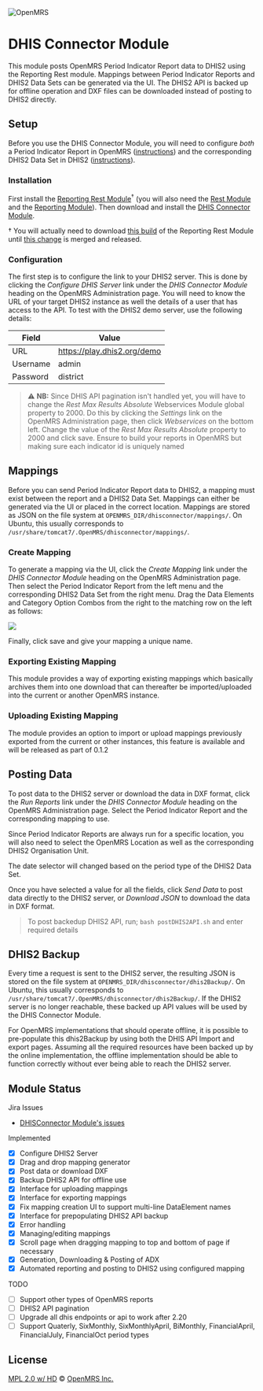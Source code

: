 <img src="https://s3-eu-west-1.amazonaws.com/jembi/images/OMRSsig1.jpg" alt="OpenMRS"/>

# DHIS Connector Module

This module posts OpenMRS Period Indicator Report data to DHIS2 using the Reporting Rest module. Mappings between Period
Indicator Reports and DHIS2 Data Sets can be generated via the UI. The DHIS2 API is backed up for offline operation and
DXF files can be downloaded instead of posting to DHIS2 directly.

## Setup

Before you use the DHIS Connector Module, you will need to configure *both* a Period Indicator Report in OpenMRS ([instructions](https://wiki.openmrs.org/pages/viewpage.action?pageId=19300405#BuildingReports(StepByStepGuide)-PeriodIndicatorReportStep-By-Step)) and the corresponding DHIS2 Data Set in DHIS2 ([instructions](http://dhis2.github.io/dhis2-docs/master/en/implementer/html/ch12.html)).

### Installation

First install the [Reporting Rest Module](https://modules.openmrs.org/#/show/121/reportingrest)<sup>†</sup> (you will also need the [Rest Module](https://modules.openmrs.org/#/show/153/webservices-rest) and the [Reporting Module](https://modules.openmrs.org/#/show/119/reporting)). Then download and install the [DHIS Connector Module](https://github.com/jembi/openmrs-module-dhisconnector/releases).

† You will actually need to download [this build](https://github.com/psbrandt/openmrs-module-reportingrest/releases/download/1.5.1/reportingrest-1.5.1.omod) of the Reporting Rest Module until [this change](https://github.com/psbrandt/openmrs-module-reportingrest/commit/270a44b45b88bf1ba60d60e90938475d1265f12e) is merged and released.

### Configuration

The first step is to configure the link to your DHIS2 server. This is done by clicking the *Configure DHIS Server* link under the *DHIS Connector Module* heading on the OpenMRS Administration page. You will need to know the URL of your target DHIS2 instance as well the details of a user that has access to the API. To test with the DHIS2 demo server, use the following details:

| Field | Value |
| ----- | ----- |
|URL | https://play.dhis2.org/demo|
|Username | admin|
|Password | district|

> :warning: **NB:** Since DHIS API pagination isn't handled yet, you will have to change the *Rest Max Results Absolute* Webservices Module global property to 2000. Do this by clicking the *Settings* link on the OpenMRS Administration page, then click *Webservices* on the bottom left. Change the value of the *Rest Max Results Absolute* property to 2000 and click save.
> Ensure to build your reports in OpenMRS but making sure each indicator id is uniquely named

## Mappings

Before you can send Period Indicator Report data to DHIS2, a mapping must exist between the report and a DHIS2 Data Set. Mappings can either be generated via the UI or placed in the correct location. Mappings are stored as JSON on the file system at `OPENMRS_DIR/dhisconnector/mappings/`. On Ubuntu, this usually corresponds to `/usr/share/tomcat7/.OpenMRS/dhisconnector/mappings/`.


### Create Mapping

To generate a mapping via the UI, click the *Create Mapping* link under the *DHIS Connector Module* heading on the OpenMRS Administration page. Then select the Period Indicator Report from the left menu and the corresponding DHIS2 Data Set from the right menu. Drag the Data Elements and Category Option Combos from the right to the matching row on the left as follows:

![](https://cloud.githubusercontent.com/assets/668093/12115457/35c47c4c-b3bb-11e5-8004-58f76fbdf0c1.gif)

Finally, click save and give your mapping a unique name.

### Exporting Existing Mapping

This module provides a way of exporting existing mappings which basically archives them into one download that can thereafter be imported/uploaded into the current or another OpenMRS instance.

### Uploading Existing Mapping

The module provides an option to import or upload mappings previously exported from the current or other instances, this feature is available and will be released as part of 0.1.2

## Posting Data

To post data to the DHIS2 server or download the data in DXF format, click the *Run Reports* link under the *DHIS Connector Module* heading on the OpenMRS Administration page. Select the Period Indicator Report and the corresponding mapping to use.

Since Period Indicator Reports are always run for a specific location, you will also need to select the OpenMRS Location as well as the corresponding DHIS2 Organisation Unit.

The date selector will changed based on the period type of the DHIS2 Data Set.

Once you have selected a value for all the fields, click *Send Data* to post data directly to the DHIS2 server, or *Download JSON* to download the data in DXF format.

> To post backedup DHIS2 API, run; `bash postDHIS2API.sh` and enter required details

## DHIS2 Backup

Every time a request is sent to the DHIS2 server, the resulting JSON is stored on the file system at `OPENMRS_DIR/dhisconnector/dhis2Backup/`. On Ubuntu, this usually corresponds to `/usr/share/tomcat7/.OpenMRS/dhisconnector/dhis2Backup/`. If the DHIS2 server is no longer reachable, these backed up API values will be used by the DHIS Connector Module.

For OpenMRS implementations that should operate offline, it is possible to pre-populate this dhis2Backup by using both the DHIS API Import and export pages. Assuming all the required resources have been backed up by the online implementation, the offline implementation should be able to function correctly without ever being able to reach the DHIS2 server.

## Module Status

Jira Issues
  - [DHISConnector Module's issues](https://jembiprojects.jira.com/issues/?filter=13312)

Implemented
  - [x] Configure DHIS2 Server
  - [x] Drag and drop mapping generator
  - [x] Post data or download DXF
  - [x] Backup DHIS2 API for offline use
  - [x] Interface for uploading mappings
  - [x] Interface for exporting mappings
  - [x] Fix mapping creation UI to support multi-line DataElement names
  - [x] Interface for prepopulating DHIS2 API backup  
  - [x] Error handling
  - [x] Managing/editing mappings
  - [X] Scroll page when dragging mapping to top and bottom of page if necessary
  - [X] Generation, Downloading & Posting of ADX
  - [x] Automated reporting and posting to DHIS2 using configured mapping

TODO
  - [ ] Support other types of OpenMRS reports
  - [ ] DHIS2 API pagination
  - [ ] Upgrade all dhis endpoints or api to work after 2.20
  - [ ] Support Quaterly, SixMonthly, SixMonthlyApril, BiMonthly, FinancialApril, FinancialJuly, FinancialOct period types

## License

[MPL 2.0 w/ HD](http://openmrs.org/license/) © [OpenMRS Inc.](http://www.openmrs.org/)
